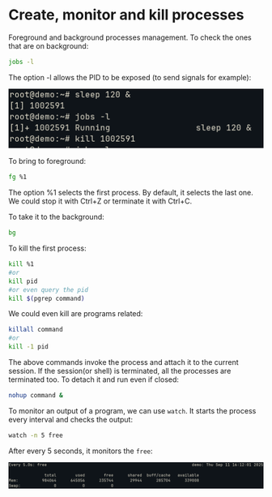 # Create, monitor and kill processes


Foreground and background processes management.
To check the ones that are on background:
```bash
jobs -l
```

The option -l allows the PID to be exposed (to send signals for example):

![jobs-l](../images/jobs-l.png)

To bring to foreground:
```bash
fg %1
```

The option %1 selects the first process. By default, it selects the last one. We could stop it with Ctrl+Z or terminate it with Ctrl+C.

To take it to the background:
```bash
bg
```

To kill the first process:
```bash
kill %1
#or
kill pid
#or even query the pid
kill $(pgrep command)
```

We could even kill are programs related:
```bash
killall command
#or
kill -1 pid
```

The above commands invoke the process and attach it to the current session. If the session(or shell) is terminated, all the processes are terminated too. To detach it and run even if closed:
```bash
nohup command &
```

To monitor an output of a program, we can use ```watch```. It starts the process every interval and checks the output:
```bash
watch -n 5 free
```

After every 5 seconds, it monitors the ```free```:

![watch](../images/watch.png)


